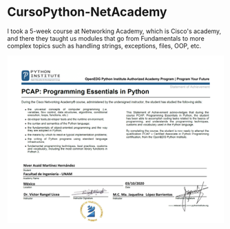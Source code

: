 # CursoPython-NetAcademy
I took a 5-week course at Networking Academy, which is Cisco's academy, and there they taught us modules that go from Fundamentals to more complex topics such as handling strings, exceptions, files, OOP, etc.

![Certificate](https://github.com/NiverMtz/CursoPython-NetAcademy/blob/master/Constancia_Python-065.png)
